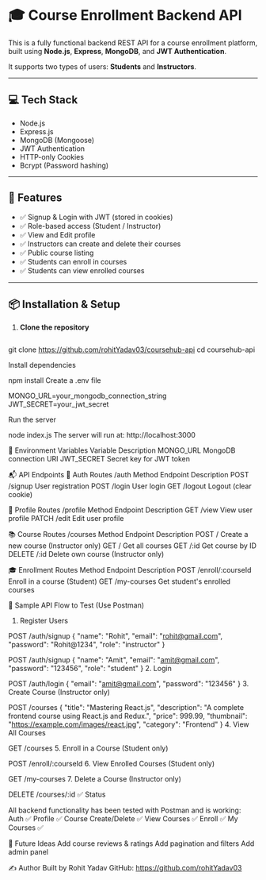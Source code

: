# 🎓 Course Enrollment Backend API

This is a fully functional backend REST API for a course enrollment platform, built using **Node.js**, **Express**, **MongoDB**, and **JWT Authentication**.

It supports two types of users: **Students** and **Instructors**.

---

## 💻 Tech Stack

- Node.js
- Express.js
- MongoDB (Mongoose)
- JWT Authentication
- HTTP-only Cookies
- Bcrypt (Password hashing)

---

## 🚀 Features

- ✅ Signup & Login with JWT (stored in cookies)
- ✅ Role-based access (Student / Instructor)
- ✅ View and Edit profile
- ✅ Instructors can create and delete their courses
- ✅ Public course listing
- ✅ Students can enroll in courses
- ✅ Students can view enrolled courses

---

## 📦 Installation & Setup

1. **Clone the repository**
   ```bash
git clone https://github.com/rohitYadav03/coursehub-api
cd  coursehub-api

Install dependencies

npm install
Create a .env file

MONGO_URL=your_mongodb_connection_string
JWT_SECRET=your_jwt_secret

Run the server

node index.js
The server will run at: http://localhost:3000

🔐 Environment Variables
Variable	Description
MONGO_URL	MongoDB connection URI
JWT_SECRET	Secret key for JWT token

📬 API Endpoints
🔐 Auth Routes /auth
Method	Endpoint	Description
POST	/signup	    User registration
POST	/login	    User login
GET	    /logout	     Logout (clear cookie)

👤 Profile Routes /profile
Method	Endpoint	Description
GET	    /view	    View user profile
PATCH	/edit	    Edit user profile

📚 Course Routes /courses
Method	Endpoint	Description
POST	/	Create a new course (Instructor only)
GET	/	Get all courses
GET	/:id	Get course by ID
DELETE	/:id	Delete own course (Instructor only)

🎓 Enrollment Routes
Method	Endpoint	Description
POST	/enroll/:courseId	Enroll in a course (Student)
GET	/my-courses	Get student's enrolled courses

🔄 Sample API Flow to Test (Use Postman)
1. Register Users

POST /auth/signup
{
  "name": "Rohit",
  "email": "rohit@gmail.com",
  "password": "Rohit@1234",
  "role": "instructor"
}


POST /auth/signup
{
  "name": "Amit",
  "email": "amit@gmail.com",
  "password": "123456",
  "role": "student"
}
2. Login

POST /auth/login
{
  "email": "amit@gmail.com",
  "password": "123456"
}
3. Create Course (Instructor only)


POST /courses
{
  "title": "Mastering React.js",
  "description": "A complete frontend course using React.js and Redux.",
  "price": 999.99,
  "thumbnail": "https://example.com/images/react.jpg",
  "category": "Frontend"
}
4. View All Courses


GET /courses
5. Enroll in a Course (Student only)


POST /enroll/:courseId
6. View Enrolled Courses (Student only)


GET /my-courses
7. Delete a Course (Instructor only)



DELETE /courses/:id
✅ Status

All backend functionality has been tested with Postman and is working:
Auth ✅
Profile ✅
Course Create/Delete ✅
View Courses ✅
Enroll ✅
My Courses ✅

🧠 Future Ideas
Add course reviews & ratings
Add pagination and filters
Add admin panel

✍️ Author
Built by Rohit Yadav
GitHub: https://github.com/rohitYadav03
